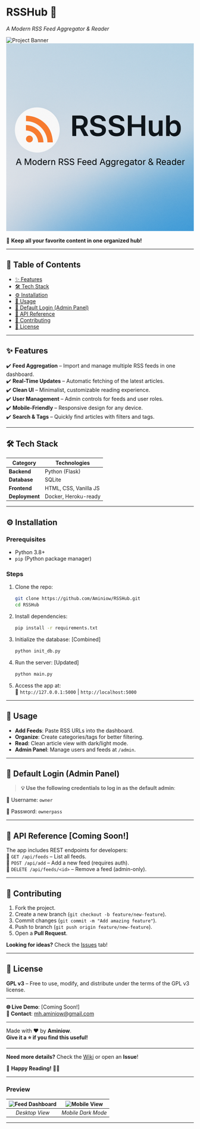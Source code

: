 # **RSSHub** 📡  
*A Modern RSS Feed Aggregator & Reader*  

![Project Banner](https://placehold.co/1200x400?text=RSSHub+-+RSS+Feed+Aggregator&font=roboto)  
<img 
  src="https://github.com/Aminiow/RSSHub/raw/main/Images/RSSHub-Banner.png" 
  alt="Project Banner" 
  onerror="this.onerror=null; this.src='https://placehold.co/1200x400?text=RSSHub+-+RSS+Feed+Aggregator&font=roboto';" 
/>


🌟 **Keep all your favorite content in one organized hub!**  

---

## 📖 Table of Contents  
- [✨ Features](#features)  
- [🛠️ Tech Stack](#tech-stack)  
- [⚙️ Installation](#installation)  
- [🚀 Usage](#usage)  
- [🔐 Default Login (Admin Panel)](#defualt-login)
- [🔌 API Reference](#api-reference)  
- [🤝 Contributing](#contributing)  
- [📜 License](#license)  

---

## **✨ Features**  
✔️ **Feed Aggregation** – Import and manage multiple RSS feeds in one dashboard.  
✔️ **Real-Time Updates** – Automatic fetching of the latest articles.  
✔️ **Clean UI** – Minimalist, customizable reading experience.  
✔️ **User Management** – Admin controls for feeds and user roles.  
✔️ **Mobile-Friendly** – Responsive design for any device.  
✔️ **Search & Tags** – Quickly find articles with filters and tags.  

---

## **🛠️ Tech Stack**  
| Category       | Technologies |  
|---------------|-------------|  
| **Backend**   | Python (Flask) |  
| **Database**  | SQLite |  
| **Frontend**  | HTML, CSS, Vanilla JS |  
| **Deployment**| Docker, Heroku-ready |  

---

## **⚙️ Installation**  

### **Prerequisites**  
- Python 3.8+  
- `pip` (Python package manager)  

### **Steps**  
1. Clone the repo:  
   ```bash  
   git clone https://github.com/Aminiow/RSSHub.git  
   cd RSSHub  
   ```  
2. Install dependencies:  
   ```bash  
   pip install -r requirements.txt  
   ```  
3. Initialize the database:   [Combined]
   ```bash  
   python init_db.py  
   ```  
4. Run the server:   [Updated]
   ```bash  
   python main.py  
   ```  
5. Access the app at:   
   🔗 `http://127.0.0.1:5000`   |   `http://localhost:5000`

---
## **🚀 Usage**  
- **Add Feeds**: Paste RSS URLs into the dashboard.  
- **Organize**: Create categories/tags for better filtering.  
- **Read**: Clean article view with dark/light mode.  
- **Admin Panel**: Manage users and feeds at `/admin`.  

---

## **🔐 Default Login (Admin Panel)**

> **💡 Use the following credentials to log in as the default admin**:

🔸 Username: `owner`

🔸 Password: `ownerpass`

---

## **🔌 API Reference**   [Coming Soon!]
The app includes REST endpoints for developers:  
🔸 `GET /api/feeds` – List all feeds.  
🔸 `POST /api/add` – Add a new feed (requires auth).  
🔸 `DELETE /api/feeds/<id>` – Remove a feed (admin-only).  

---

## **🤝 Contributing**  
1. Fork the project.  
2. Create a new branch (`git checkout -b feature/new-feature`).  
3. Commit changes (`git commit -m "Add amazing feature"`).  
4. Push to branch (`git push origin feature/new-feature`).  
5. Open a **Pull Request**.  

**Looking for ideas?** Check the [Issues](https://github.com/Aminiow/RSSHub/issues) tab!  

---

## **📜 License**  
**GPL v3** – Free to use, modify, and distribute under the terms of the GPL v3 license.  

---

**🌐 Live Demo**: [Coming Soon!]  
**📧 Contact**: mh.aminiow@gmail.com  

---

Made with ❤️ by **Aminiow**.  
**Give it a ⭐ if you find this useful!**  

--- 

**Need more details?** Check the [Wiki](https://github.com/yourusername/RSSHub/wiki) or open an **Issue**!  

🔗 **Happy Reading!** 📰✨  

---  

### **Preview**  
| ![Feed Dashboard](https://placehold.co/600x400?text=Dashboard+Preview) | ![Mobile View](https://placehold.co/300x500?text=Mobile+Dark+Mode) |  
|:--:|:--:|  
| *Desktop View* | *Mobile Dark Mode* |  

---
